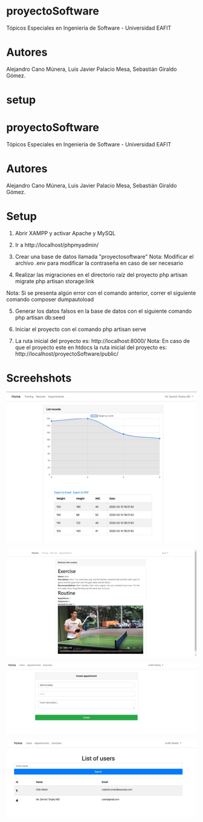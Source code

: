 # proyectoSoftware
Tópicos Especiales en Ingeniería de Software - Universidad EAFIT
# Autores
Alejandro Cano Múnera,
Luis Javier Palacio Mesa, 
Sebastián Giraldo Gómez.


# setup
# proyectoSoftware
Tópicos Especiales en Ingeniería de Software - Universidad EAFIT
# Autores
Alejandro Cano Múnera,
Luis Javier Palacio Mesa, 
Sebastián Giraldo Gómez.

# Setup
1. Abrir XAMPP y activar Apache y MySQL

2. Ir a http://localhost/phpmyadmin/

3. Crear una base de datos llamada "proyectosoftware"
Nota: Modificar el archivo .env para modificar la contraseña en caso de ser necesario

4. Realizar las migraciones en el directorio raíz del proyecto
php artisan migrate
php artisan storage:link

Nota: Si se presenta algún error con el comando anterior, correr el siguiente comando
composer dumpautoload

5. Generar los datos falsos en la base de datos con el siguiente comando
php artisan db:seed

6. Iniciar el proyecto con el comando
php artisan serve

7. La ruta inicial del proyecto es:
http://localhost:8000/
Nota: En caso de que el proyecto este en htdocs la ruta inicial del proyecto es:
http://localhost/proyectoSoftware/public/

# Screehshots

![alt text](https://github.com/ljpalaciom/proyectoSoftware/blob/develop/documents/Screen%201.jpeg)

![alt text](https://github.com/ljpalaciom/proyectoSoftware/blob/develop/documents/Screen%202.jpeg)

![alt text](https://github.com/ljpalaciom/proyectoSoftware/blob/develop/documents/Screen%203.jpeg)

![alt text](https://github.com/ljpalaciom/proyectoSoftware/blob/develop/documents/Screen%204.jpeg)

